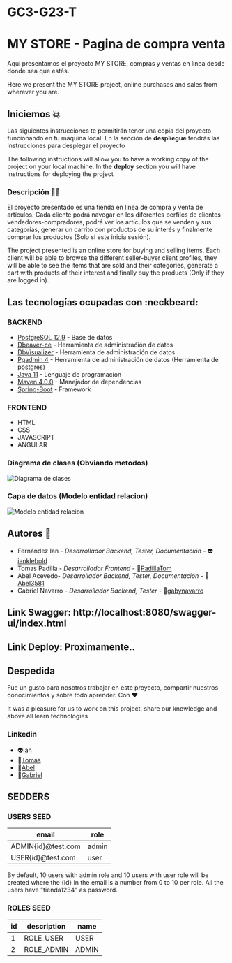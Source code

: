 # GC3-G23-T
# MY STORE - Pagina de compra venta 
Aquí presentamos el proyecto MY STORE, compras y ventas en linea desde donde sea que estés.

Here we present the MY STORE project, online purchases and sales from wherever you are.

## Iniciemos :boom:

Las siguientes instrucciones te permitirán tener una copia del proyecto funcionando en tu maquina local. En la sección de **despliegue** tendrás
las instrucciones para desplegar el proyecto

The following instructions will allow you to have a working copy of the project on your local machine. In the **deploy** section you will have
instructions for deploying the project

### Descripción :technologist:

El proyecto presentado es una tienda en linea de compra y venta de artículos. Cada cliente podrá navegar en los diferentes perfiles de clientes vendedores-compradores, podrá ver los artículos que se venden y sus categorías, generar un carrito con productos de su interés y finalmente comprar los productos (Solo si este inicia sesión). 

The project presented is an online store for buying and selling items. Each client will be able to browse the different seller-buyer client profiles, they will be able to see the items that are sold and their categories, generate a cart with products of their interest and finally buy the products (Only if they are logged in).

## Las tecnologías ocupadas con :neckbeard:

### BACKEND

- [PostgreSQL 12.9](https://www.postgresql.org/download/) - Base de datos
- [Dbeaver-ce](https://dbeaver.io/download/) - Herramienta de administraćión de datos 
- [DbVisualizer](https://www.dbvis.com/) - Herramienta de administración de datos 
- [Pgadmin 4](https://www.pgadmin.org/download/) - Herramienta de administración de datos (Herramienta de postgres)
- [Java 11](https://www.oracle.com/ar/java/technologies/javase/jdk11-archive-downloads.html) - Lenguaje de programacion
- [Maven 4.0.0](https://maven.apache.org/index.html) - Manejador de dependencias
- [Spring-Boot](https://spring.io/projects/spring-boot) - Framework

### FRONTEND

- HTML
- CSS
- JAVASCRIPT
- ANGULAR


### Diagrama de clases (Obviando metodos)
![Diagrama de clases](https://i.imgur.com/e7eM80f.jpeg)
### Capa de datos (Modelo entidad relacion)
![Modelo entidad relacion](https://i.imgur.com/X163eaT.jpeg)

## Autores :star_struck:

- Fernández Ian - *Desarrollador Backend, Tester, Documentación* - :alien:[ianklebold](https://github.com/ianklebold)
- Tomas Padilla - *Desarrollador Frontend* - :robot:[PadillaTom](https://github.com/PadillaTom)
- Abel Acevedo- *Desarrollador Backend, Tester, Documentación* - :space_invader:[Abel3581](https://github.com/Abel3581)
- Gabriel Navarro - *Desarrollador Backend, Tester* - :brain:[gabynavarro](https://github.com/gabynavarro)

## Link Swagger: http://localhost:8080/swagger-ui/index.html
## Link Deploy: Proximamente..

## Despedida

Fue un gusto para nosotros trabajar en este proyecto, compartir nuestros conocimientos y sobre todo aprender. Con :heart: 

It was a pleasure for us to work on this project, share our knowledge and above all learn technologies

### Linkedin 
- :alien:[Ian](https://www.linkedin.com/in/ian-fern%C3%A1ndez-a72598179/)
- :robot:[Tomás](https://www.linkedin.com/in/padillatom/)
- :space_invader:[Abel](https://www.linkedin.com/in/abel-fernando-acevedo/)
- :brain:[Gabriel](https://www.linkedin.com/in/gabriel-navarro-233388219/)

## SEDDERS

### USERS SEED

| email              | role  |  
|--------------------|-------|
| ADMIN{id}@test.com | admin | 
| USER{id}@test.com  | user  | 

By default, 10 users with admin role and 10 users with user role will be created where the {id} in
the email is a number from 0 to 10 per role. All the users have "tienda1234" as password.

### ROLES SEED

| id |  description |  name   |
|----|--------------|---------| 
| 1  |  ROLE_USER   |  USER   |
| 2  |  ROLE_ADMIN  |  ADMIN  | 


